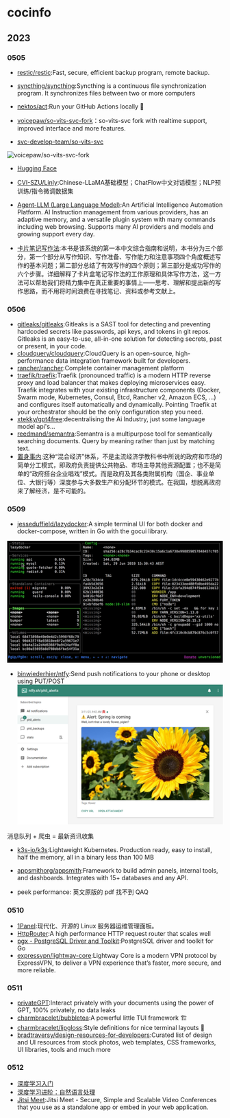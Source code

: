 # cocinfo

## 2023

### 0505

- [restic/restic](https://github.com/restic/restic):Fast, secure, efficient backup program, remote backup.
- [syncthing/syncthing](https://github.com/syncthing/syncthing):Syncthing is a continuous file synchronization program. It synchronizes files between two or more computers
- [nektos/act](https://github.com/nektos/act):Run your GitHub Actions locally 🚀

- [voicepaw/so-vits-svc-fork](https://github.com/voicepaw/so-vits-svc-fork)：so-vits-svc fork with realtime support, improved interface and more features.
- [svc-develop-team/so-vits-svc](https://github.com/svc-develop-team/so-vits-svc)

![voicepaw/so-vits-svc-fork](./images/2023-05-05-11-13-49.png)

- [Hugging Face](https://huggingface.co/models?search=so-vits-svc)

- [CVI-SZU/Linly](https://github.com/CVI-SZU/Linly):Chinese-LLaMA基础模型；ChatFlow中文对话模型；NLP预训练/指令微调数据集
- [Agent-LLM (Large Language Model)](https://github.com/Josh-XT/Agent-LLM):An Artificial Intelligence Automation Platform. AI Instruction management from various providers, has an adaptive memory, and a versatile plugin system with many commands including web browsing. Supports many AI providers and models and growing support every day.

- [卡片笔记写作法](https://book.douban.com/subject/35503571/):本书是该系统的第一本中文综合指南和说明，本书分为三个部分，第一个部分从写作知识、写作准备、写作能力和注意事项四个角度概述写作的基本问题；第二部分总结了有效写作的四个原则；第三部分是成功写作的六个步骤。详细解释了卡片盒笔记写作法的工作原理和具体写作方法，这一方法可以帮助我们将精力集中在真正重要的事情上——思考、理解和提出新的写作思路，而不用将时间浪费在寻找笔记、资料或参考文献上。

### 0506

- [gitleaks/gitleaks](https://github.com/gitleaks/gitleaks):Gitleaks is a SAST tool for detecting and preventing hardcoded secrets like passwords, api keys, and tokens in git repos. Gitleaks is an easy-to-use, all-in-one solution for detecting secrets, past or present, in your code.
- [cloudquery/cloudquery](https://github.com/cloudquery/cloudquery):CloudQuery is an open-source, high-performance data integration framework built for developers.
- [rancher/rancher](https://github.com/rancher/rancher):Complete container management platform
- [traefik/traefik](https://github.com/traefik/traefik):Traefik (pronounced traffic) is a modern HTTP reverse proxy and load balancer that makes deploying microservices easy. Traefik integrates with your existing infrastructure components (Docker, Swarm mode, Kubernetes, Consul, Etcd, Rancher v2, Amazon ECS, ...) and configures itself automatically and dynamically. Pointing Traefik at your orchestrator should be the only configuration step you need.
- [xtekky/gpt4free](https://github.com/xtekky/gpt4free):decentralising the Ai Industry, just some language model api's...
- [reedmand/semantra](https://github.com/freedmand/semantra):Semantra is a multipurpose tool for semantically searching documents. Query by meaning rather than just by matching text.
- [置身事内](https://book.douban.com/subject/35546622/):这种“混合经济”体系，不是主流经济学教科书中所说的政府和市场的简单分工模式，即政府负责提供公共物品、市场主导其他资源配置；也不是简单的“政府搭台企业唱戏”模式。而是政府及其各类附属机构（国企、事业单位、大银行等）深度参与大多数生产和分配环节的模式。在我国，想脱离政府来了解经济，是不可能的。

### 0509

- [jesseduffield/lazydocker](https://github.com/jesseduffield/lazydocker):A simple terminal UI for both docker and docker-compose, written in Go with the gocui library.

![lazydocker](./images/2023-05-09-07-26-17.png)

- [binwiederhier/ntfy](https://github.com/binwiederhier/ntfy):Send push notifications to your phone or desktop using PUT/POST
![ntfy](./images/2023-05-09-07-39-02.png)

消息队列 + 爬虫 = 最新资讯收集

- [k3s-io/k3s](https://github.com/k3s-io/k3s):Lightweight Kubernetes. Production ready, easy to install, half the memory, all in a binary less than 100 MB
- [appsmithorg/appsmith](https://github.com/appsmithorg/appsmith):Framework to build admin panels, internal tools, and dashboards. Integrates with 15+ databases and any API.

- peek performance: 英文原版的 pdf 找不到 QAQ

### 0510

- [1Panel](https://github.com/1Panel-dev/1Panel):现代化、开源的 Linux 服务器运维管理面板。
- [HttpRouter](https://github.com/julienschmidt/httprouter):A high performance HTTP request router that scales well
- [pgx - PostgreSQL Driver and Toolkit](https://github.com/jackc/pgx):PostgreSQL driver and toolkit for Go
- [expressvpn/lightway-core](https://github.com/expressvpn/lightway-core):Lightway Core is a modern VPN protocol by ExpressVPN, to deliver a VPN experience that’s faster, more secure, and more reliable.

### 0511

- [privateGPT](https://github.com/imartinez/privateGPT):Interact privately with your documents using the power of GPT, 100% privately, no data leaks
- [charmbracelet/bubbletea](https://github.com/charmbracelet/bubbletea):A powerful little TUI framework 🏗
- [charmbracelet/lipgloss](https://github.com/charmbracelet/lipgloss):Style definitions for nice terminal layouts 👄
- [bradtraversy/design-resources-for-developers](https://github.com/bradtraversy/design-resources-for-developers):Curated list of design and UI resources from stock photos, web templates, CSS frameworks, UI libraries, tools and much more

### 0512

- [深度学习入门](https://book.douban.com/subject/30270959/)
- [深度学习进阶：自然语言处理](https://book.douban.com/subject/35225413/)
- [Jitsi Meet](https://github.com/jitsi/jitsi-meet):Jitsi Meet - Secure, Simple and Scalable Video Conferences that you use as a standalone app or embed in your web application.
